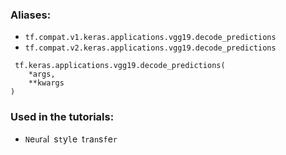 ### Aliases:
- `tf.compat.v1.keras.applications.vgg19.decode_predictions`
- `tf.compat.v2.keras.applications.vgg19.decode_predictions`

```
 tf.keras.applications.vgg19.decode_predictions(
    *args,
    **kwargs
)
```
### Used in the tutorials:
- ``N``e``u``r``a``l`` ``s``t``y``l``e`` ``t``r``a``n``s``f``e``r``

